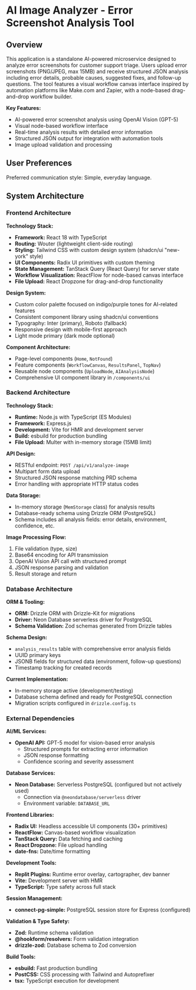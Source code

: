 # AI Image Analyzer - Error Screenshot Analysis Tool

## Overview

This application is a standalone AI-powered microservice designed to analyze error screenshots for customer support triage. Users upload error screenshots (PNG/JPEG, max 15MB) and receive structured JSON analysis including error details, probable causes, suggested fixes, and follow-up questions. The tool features a visual workflow canvas interface inspired by automation platforms like Make.com and Zapier, with a node-based drag-and-drop workflow builder.

**Key Features:**
- AI-powered error screenshot analysis using OpenAI Vision (GPT-5)
- Visual node-based workflow interface
- Real-time analysis results with detailed error information
- Structured JSON output for integration with automation tools
- Image upload validation and processing

## User Preferences

Preferred communication style: Simple, everyday language.

## System Architecture

### Frontend Architecture

**Technology Stack:**
- **Framework:** React 18 with TypeScript
- **Routing:** Wouter (lightweight client-side routing)
- **Styling:** Tailwind CSS with custom design system (shadcn/ui "new-york" style)
- **UI Components:** Radix UI primitives with custom theming
- **State Management:** TanStack Query (React Query) for server state
- **Workflow Visualization:** ReactFlow for node-based canvas interface
- **File Upload:** React Dropzone for drag-and-drop functionality

**Design System:**
- Custom color palette focused on indigo/purple tones for AI-related features
- Consistent component library using shadcn/ui conventions
- Typography: Inter (primary), Roboto (fallback)
- Responsive design with mobile-first approach
- Light mode primary (dark mode optional)

**Component Architecture:**
- Page-level components (`Home`, `NotFound`)
- Feature components (`WorkflowCanvas`, `ResultsPanel`, `TopNav`)
- Reusable node components (`UploadNode`, `AIAnalysisNode`)
- Comprehensive UI component library in `/components/ui`

### Backend Architecture

**Technology Stack:**
- **Runtime:** Node.js with TypeScript (ES Modules)
- **Framework:** Express.js
- **Development:** Vite for HMR and development server
- **Build:** esbuild for production bundling
- **File Upload:** Multer with in-memory storage (15MB limit)

**API Design:**
- RESTful endpoint: `POST /api/v1/analyze-image`
- Multipart form data upload
- Structured JSON response matching PRD schema
- Error handling with appropriate HTTP status codes

**Data Storage:**
- In-memory storage (`MemStorage` class) for analysis results
- Database-ready schema using Drizzle ORM (PostgreSQL)
- Schema includes all analysis fields: error details, environment, confidence, etc.

**Image Processing Flow:**
1. File validation (type, size)
2. Base64 encoding for API transmission
3. OpenAI Vision API call with structured prompt
4. JSON response parsing and validation
5. Result storage and return

### Database Architecture

**ORM & Tooling:**
- **ORM:** Drizzle ORM with Drizzle-Kit for migrations
- **Driver:** Neon Database serverless driver for PostgreSQL
- **Schema Validation:** Zod schemas generated from Drizzle tables

**Schema Design:**
- `analysis_results` table with comprehensive error analysis fields
- UUID primary keys
- JSONB fields for structured data (environment, follow-up questions)
- Timestamp tracking for created records

**Current Implementation:**
- In-memory storage active (development/testing)
- Database schema defined and ready for PostgreSQL connection
- Migration scripts configured in `drizzle.config.ts`

### External Dependencies

**AI/ML Services:**
- **OpenAI API:** GPT-5 model for vision-based error analysis
  - Structured prompts for extracting error information
  - JSON response formatting
  - Confidence scoring and severity assessment

**Database Services:**
- **Neon Database:** Serverless PostgreSQL (configured but not actively used)
  - Connection via `@neondatabase/serverless` driver
  - Environment variable: `DATABASE_URL`

**Frontend Libraries:**
- **Radix UI:** Headless accessible UI components (30+ primitives)
- **ReactFlow:** Canvas-based workflow visualization
- **TanStack Query:** Data fetching and caching
- **React Dropzone:** File upload handling
- **date-fns:** Date/time formatting

**Development Tools:**
- **Replit Plugins:** Runtime error overlay, cartographer, dev banner
- **Vite:** Development server with HMR
- **TypeScript:** Type safety across full stack

**Session Management:**
- **connect-pg-simple:** PostgreSQL session store for Express (configured)

**Validation & Type Safety:**
- **Zod:** Runtime schema validation
- **@hookform/resolvers:** Form validation integration
- **drizzle-zod:** Database schema to Zod conversion

**Build Tools:**
- **esbuild:** Fast production bundling
- **PostCSS:** CSS processing with Tailwind and Autoprefixer
- **tsx:** TypeScript execution for development
